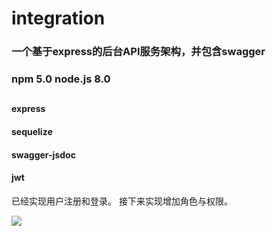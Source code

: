 # integration
### 一个基于express的后台API服务架构，并包含swagger
### npm  5.0 node.js 8.0

##

#### express
#### sequelize
#### swagger-jsdoc
#### jwt

已经实现用户注册和登录。
接下来实现增加角色与权限。

![](https://github.com/guosen88100300/integration/blob/master/public/Markdown/QQ20170822-101754.jpg)




